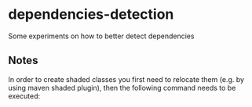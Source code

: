 # dependencies-detection
Some experiments on how to better detect dependencies

## Notes

In order to create shaded classes you first need to relocate them (e.g. by using maven shaded plugin), then the following command needs to be executed:

```mvn package 
